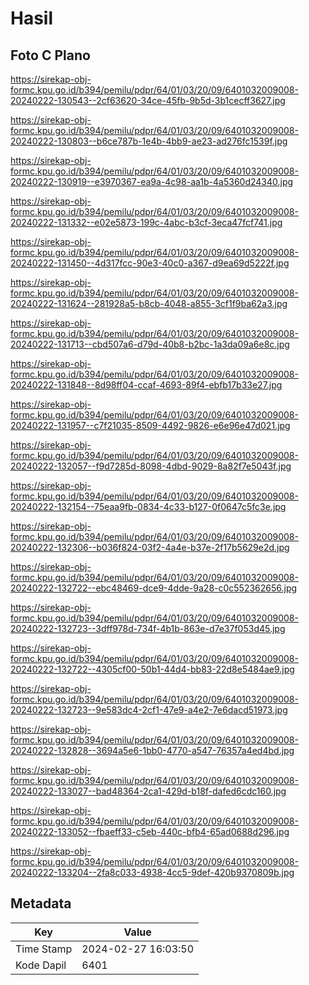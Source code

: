 # Hasil

## Foto C Plano

https://sirekap-obj-formc.kpu.go.id/b394/pemilu/pdpr/64/01/03/20/09/6401032009008-20240222-130543--2cf63620-34ce-45fb-9b5d-3b1cecff3627.jpg

https://sirekap-obj-formc.kpu.go.id/b394/pemilu/pdpr/64/01/03/20/09/6401032009008-20240222-130803--b6ce787b-1e4b-4bb9-ae23-ad276fc1539f.jpg

https://sirekap-obj-formc.kpu.go.id/b394/pemilu/pdpr/64/01/03/20/09/6401032009008-20240222-130919--e3970367-ea9a-4c98-aa1b-4a5360d24340.jpg

https://sirekap-obj-formc.kpu.go.id/b394/pemilu/pdpr/64/01/03/20/09/6401032009008-20240222-131332--e02e5873-199c-4abc-b3cf-3eca47fcf741.jpg

https://sirekap-obj-formc.kpu.go.id/b394/pemilu/pdpr/64/01/03/20/09/6401032009008-20240222-131450--4d317fcc-90e3-40c0-a367-d9ea69d5222f.jpg

https://sirekap-obj-formc.kpu.go.id/b394/pemilu/pdpr/64/01/03/20/09/6401032009008-20240222-131624--281928a5-b8cb-4048-a855-3cf1f9ba62a3.jpg

https://sirekap-obj-formc.kpu.go.id/b394/pemilu/pdpr/64/01/03/20/09/6401032009008-20240222-131713--cbd507a6-d79d-40b8-b2bc-1a3da09a6e8c.jpg

https://sirekap-obj-formc.kpu.go.id/b394/pemilu/pdpr/64/01/03/20/09/6401032009008-20240222-131848--8d98ff04-ccaf-4693-89f4-ebfb17b33e27.jpg

https://sirekap-obj-formc.kpu.go.id/b394/pemilu/pdpr/64/01/03/20/09/6401032009008-20240222-131957--c7f21035-8509-4492-9826-e6e96e47d021.jpg

https://sirekap-obj-formc.kpu.go.id/b394/pemilu/pdpr/64/01/03/20/09/6401032009008-20240222-132057--f9d7285d-8098-4dbd-9029-8a82f7e5043f.jpg

https://sirekap-obj-formc.kpu.go.id/b394/pemilu/pdpr/64/01/03/20/09/6401032009008-20240222-132154--75eaa9fb-0834-4c33-b127-0f0647c5fc3e.jpg

https://sirekap-obj-formc.kpu.go.id/b394/pemilu/pdpr/64/01/03/20/09/6401032009008-20240222-132306--b036f824-03f2-4a4e-b37e-2f17b5629e2d.jpg

https://sirekap-obj-formc.kpu.go.id/b394/pemilu/pdpr/64/01/03/20/09/6401032009008-20240222-132722--ebc48469-dce9-4dde-9a28-c0c552362656.jpg

https://sirekap-obj-formc.kpu.go.id/b394/pemilu/pdpr/64/01/03/20/09/6401032009008-20240222-132723--3dff978d-734f-4b1b-863e-d7e37f053d45.jpg

https://sirekap-obj-formc.kpu.go.id/b394/pemilu/pdpr/64/01/03/20/09/6401032009008-20240222-132722--4305cf00-50b1-44d4-bb83-22d8e5484ae9.jpg

https://sirekap-obj-formc.kpu.go.id/b394/pemilu/pdpr/64/01/03/20/09/6401032009008-20240222-132723--9e583dc4-2cf1-47e9-a4e2-7e6dacd51973.jpg

https://sirekap-obj-formc.kpu.go.id/b394/pemilu/pdpr/64/01/03/20/09/6401032009008-20240222-132828--3694a5e6-1bb0-4770-a547-76357a4ed4bd.jpg

https://sirekap-obj-formc.kpu.go.id/b394/pemilu/pdpr/64/01/03/20/09/6401032009008-20240222-133027--bad48364-2ca1-429d-b18f-dafed6cdc160.jpg

https://sirekap-obj-formc.kpu.go.id/b394/pemilu/pdpr/64/01/03/20/09/6401032009008-20240222-133052--fbaeff33-c5eb-440c-bfb4-65ad0688d296.jpg

https://sirekap-obj-formc.kpu.go.id/b394/pemilu/pdpr/64/01/03/20/09/6401032009008-20240222-133204--2fa8c033-4938-4cc5-9def-420b9370809b.jpg


## Metadata

| Key        | Value               |
| ---------- | ------------------- |
| Time Stamp | 2024-02-27 16:03:50 |
| Kode Dapil | 6401                |



